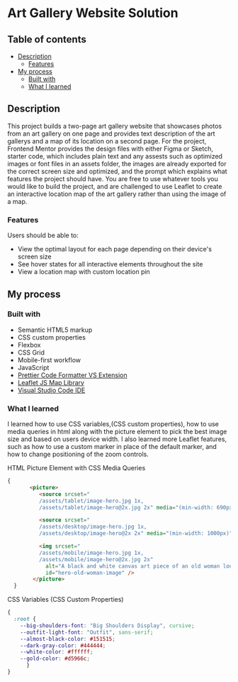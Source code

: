 # Art Gallery Website Solution

## Table of contents

- [Description](#description)
  - [Features](#features)
  <!-- [Screenshot](#screenshot)
  - [Links](#links)-->
- [My process](#my-process)
  - [Built with](#built-with)
  - [What I learned](#what-i-learned)

## Description

This project builds a two-page art gallery website that showcases photos from an art gallery on one page and provides text description of the art gallerys and a map of its location on a second page. For the project, Frontend Mentor provides the design files with either Figma or Sketch, starter code, which includes plain text and any assests such as optimized images or font files in an assets folder, the images are already exported for the correct screen size and optimized, and the prompt which explains what features the project should have. You are free to use whatever tools you would like to build the project, and are challenged to use Leaflet to create an interactive location map of the art gallery rather than using the image of a map.

### Features

Users should be able to:

- View the optimal layout for each page depending on their device's screen size
- See hover states for all interactive elements throughout the site
- View a location map with custom location pin

<!--### Screenshot

![](./screenshot.jpg)

### Links

- Live Site URL: [Add live site URL here](https://your-live-site-url.com)
-->

## My process

### Built with

- Semantic HTML5 markup <br>
- CSS custom properties <br>
- Flexbox<br>
- CSS Grid<br>
- Mobile-first workflow<br>
- JavaScript<br>
- [Prettier Code Formatter VS Extension](https://prettier.io/)<br>
- [Leaflet JS Map Library](https://leafletjs.com/)<br>
- [Visual Studio Code IDE](https://code.visualstudio.com/)<br>

### What I learned

I learned how to use CSS variables,(CSS custom properties), how to use media queries in html along with the picture element to pick the best image size and based on users device width. I also learned more Leaflet features, such as how to use a custom marker in place of the default marker, and how to change positioning of the zoom controls.

HTML Picture Element with CSS Media Queries

```HTML Picture Element with CSS Media Queries
{
       <picture>
          <source srcset="
          /assets/tablet/image-hero.jpg 1x,
          /assets/tablet/image-hero@2x.jpg 2x" media="(min-width: 690px)" />

          <source srcset="
          /assets/desktop/image-hero.jpg 1x,
          /assets/desktop/image-hero@2x 2x" media="(min-width: 1000px)" />

          <img srcset="
          /assets/mobile/image-hero.jpg 1x,
          /assets/mobile/image-hero@2x.jpg 2x"
            alt="A black and white canvas art piece of an old woman looking ahead, not smiling, with rust brown glasses"
            id="hero-old-woman-image" />
        </picture>
  }
```

CSS Variables (CSS Custom Properties)

```CSS Variables (CSS Custom Properties)
{
  :root {
    --big-shoulders-font: "Big Shoulders Display", cursive;
    --outfit-light-font: "Outfit", sans-serif;
    --almost-black-color: #151515;
    --dark-gray-color: #444444;
    --white-color: #ffffff;
    --gold-color: #d5966c;
      }
}
```

<!--
## Author

- Website - [Add your name here](https://www.your-site.com)
- Frontend Mentor - [@yourusername](https://www.frontendmentor.io/profile/yourusername)
  -->
